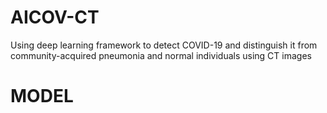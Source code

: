 # AICOV-CT
Using deep learning framework to detect COVID-19 and distinguish it from community-acquired pneumonia and normal individuals using CT images
# MODEL
